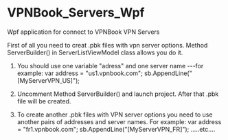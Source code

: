 # VPNBook_Servers_Wpf
Wpf application for connect to VPNBook VPN Servers

First of all you need to creat .pbk files with vpn server options. Method ServerBuilder() in ServerListViewModel class allows you do it. 

1. You should use one variable "adress" and one server name
---for example:
var address = "us1.vpnbook.com"; 
sb.AppendLine("[MyServerVPN_US]");

2. Uncomment Method ServerBuilder() and launch project. After that .pbk file will be created.
3. To create another .pbk files with VPN server options you need to use another pairs of addresses and server names. 
For example:
var address = "fr1.vpnbook.com";
sb.AppendLine("[MyServerVPN_FR]");
.....etc....
